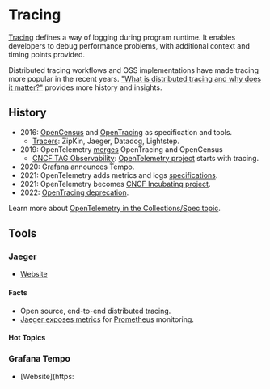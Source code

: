 # Tracing

[Tracing](https://en.wikipedia.org/wiki/Tracing_(software)) defines a way of logging during program runtime. It enables developers to debug performance problems, with additional context and timing points provided. 

Distributed tracing workflows and OSS implementations have made tracing more popular in the recent years. ["What is distributed tracing and why does it matter?"](https://www.dynatrace.com/news/blog/what-is-distributed-tracing/) provides more history and insights.  

## History

- 2016: [OpenCensus](https://opencensus.io/) and [OpenTracing](https://opentracing.io/specification/) as specification and tools.
    - [Tracers](https://opentracing.io/docs/overview/tracers/): ZipKin, Jaeger, Datadog, Lightstep.
- 2019: OpenTelemetry [merges](https://opensource.googleblog.com/2019/05/opentelemetry-merger-of-opencensus-and.html) OpenTracing and OpenCensus
    - [CNCF TAG Observability](https://github.com/cncf/tag-observability): [OpenTelemetry project](https://www.cncf.io/blog/2019/05/21/a-brief-history-of-opentelemetry-so-far/) starts with tracing.
- 2020: Grafana announces Tempo.
- 2021: OpenTelemetry adds metrics and logs [specifications](https://github.com/open-telemetry/opentelemetry-specification/tree/main/specification).
- 2021: OpenTelemetry becomes [CNCF Incubating project](https://www.cncf.io/blog/2021/08/26/opentelemetry-becomes-a-cncf-incubating-project/). 
- 2022: [OpenTracing deprecation](https://github.com/opentracing/specification/issues/163).

Learn more about [OpenTelemetry in the Collections/Spec topic](../collections-specs#opentelemetry).

## Tools

### Jaeger 

- [Website](https://www.jaegertracing.io/)

#### Facts

- Open source, end-to-end distributed tracing.
- [Jaeger exposes metrics](https://www.jaegertracing.io/docs/1.30/monitoring/) for [Prometheus](../metrics#prometheus) monitoring.

#### Hot Topics 

### Grafana Tempo 

- [Website](https: